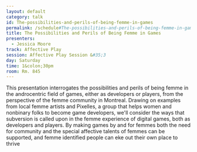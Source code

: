 ```yaml
---
layout: default
category: talk
id: The-possibilities-and-perils-of-being-femme-in-games
permalink: /schedule#The-possibilities-and-perils-of-being-femme-in-games
title: The Possibilities and Perils of Being Femme in Games
presenters:
  - Jessica Moore
track: Affective Play
session: Affective Play Session &#35;3
day: Saturday
time: 1&colon;30pm
room: Rm. 845
---
```

This presentation interrogates the possibilities and perils of being femme in the androcentric field of games, either as developers or players, from the perspective of the femme community in Montreal. Drawing on examples from local femme artists and Pixelles, a group that helps women and nonbinary folks to become game developers, we'll consider the ways that subversion is called upon in the femme experience of digital games, both as developers and players. By making games by and for femmes both the need for community and the special affective talents of femmes can be supported, and femme identified people can eke out their own place to thrive